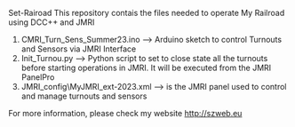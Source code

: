 Set-Rairoad
This repository contais the files needed to operate My Railroad using DCC++ and JMRI
1) CMRI_Turn_Sens_Summer23.ino --> Arduino sketch to control Turnouts and Sensors via JMRI Interface
2) Init_Turnou.py --> Python script to set to close state all the turnouts before starting operations in JMRI. It will be executed from the JMRI PanelPro
3) JMRI_config\MyJMRI_ext-2023.xml --> is the JMRI panel used to control and manage turnouts and sensors

For more information, please check my website http://szweb.eu
